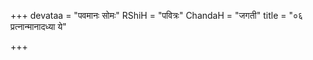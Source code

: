 +++
devataa = "पवमानः सोमः"
RShiH = "पवित्रः"
ChandaH = "जगती"
title = "०६ प्रत्नान्मानादध्या ये"

+++
